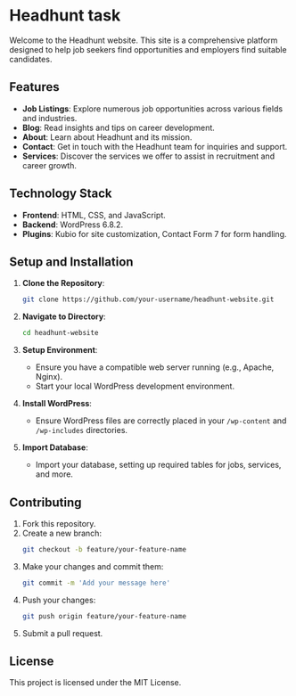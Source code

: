 # Headhunt task

Welcome to the Headhunt website. This site is a comprehensive platform designed to help job seekers find opportunities and employers find suitable candidates.

## Features

- **Job Listings**: Explore numerous job opportunities across various fields and industries.
- **Blog**: Read insights and tips on career development.
- **About**: Learn about Headhunt and its mission.
- **Contact**: Get in touch with the Headhunt team for inquiries and support.
- **Services**: Discover the services we offer to assist in recruitment and career growth.

## Technology Stack

- **Frontend**: HTML, CSS, and JavaScript.
- **Backend**: WordPress 6.8.2.
- **Plugins**: Kubio for site customization, Contact Form 7 for form handling.

## Setup and Installation

1. **Clone the Repository**:
   ```bash
   git clone https://github.com/your-username/headhunt-website.git
   ```
   
2. **Navigate to Directory**:
   ```bash
   cd headhunt-website
   ```
   
3. **Setup Environment**:
   - Ensure you have a compatible web server running (e.g., Apache, Nginx).
   - Start your local WordPress development environment.

4. **Install WordPress**:
   - Ensure WordPress files are correctly placed in your `/wp-content` and `/wp-includes` directories.

5. **Import Database**:
   - Import your database, setting up required tables for jobs, services, and more.

## Contributing

1. Fork this repository.
2. Create a new branch:
   ```bash
   git checkout -b feature/your-feature-name
   ```
3. Make your changes and commit them:
   ```bash
   git commit -m 'Add your message here'
   ```
4. Push your changes:
   ```bash
   git push origin feature/your-feature-name
   ```
5. Submit a pull request.

## License

This project is licensed under the MIT License.
